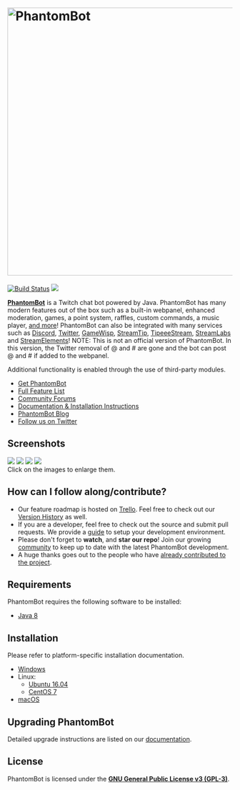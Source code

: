 

# <img alt="PhantomBot" src="https://phantombot.tv/img/new-logo-dark-v2.png" width="600px"/>

 [![Build Status](https://travis-ci.org/PhantomBot/PhantomBot.svg?branch=master)](https://travis-ci.org/PhantomBot/PhantomBot) 
 [<img src="https://discordapp.com/api/guilds/107910097937682432/widget.png?style=shield">](https://discord.gg/Xdh5SRY)

[**PhantomBot**](https://phantombot.tv) is a Twitch chat bot powered by Java. PhantomBot has many modern features out of the box such as a built-in webpanel, enhanced moderation, games, a point system, raffles, custom commands, a music player, [and more](https://phantombot.tv/features)! PhantomBot can also be integrated with many services such as [Discord](https://discordapp.com/), [Twitter](https://twitter.com), [GameWisp](https://gamewisp.com), [StreamTip](https://streamtip.com), [TipeeeStream](https://tipeeestream.com), [StreamLabs](https://streamlabs.com) and [StreamElements](https://streamelements.com)!
NOTE: This is not an official version of PhantomBot. In this version, the Twitter removal of @ and # are gone and the bot can post @ and # if added to the webpanel.

Additional functionality is enabled through the use of third-party modules.

* [Get PhantomBot](https://phantombot.tv/ "PhantomBot")
* [Full Feature List](https://phantombot.tv/features "PhantomBot Features")
* [Community Forums](https://community.phantombot.tv "PhantomBot Community Forums")
* [Documentation & Installation Instructions](https://docs.phantombot.tv "Documenation and Installation Instructions")
* [PhantomBot Blog](https://blog.phantombot.tv "PhantomBot Blog")
* [Follow us on Twitter](https://www.twitter.com/PhantomBotApp "PhantomBot Twitter")

## Screenshots
[![](https://i.zelakto.tv/images/YaDd.png)](https://i.zelakto.tv/images/Yu7W.png "PhantomBot Console")
[![](https://i.zelakto.tv/images/YfFl.png)](https://i.zelakto.tv/images/YXyc.png "PhantomBot Control Panel")
[![](https://i.zelakto.tv/images/Y5W4.png)](https://i.zelakto.tv/images/Y2qR.png "PhantomBot YouTube Player")
[![](https://i.zelakto.tv/images/Y4mh.png)](https://i.zelakto.tv/images/YDNm.png "PhantomBot Public Playlist Queue")  
Click on the images to enlarge them.

## How can I follow along/contribute?

* Our feature roadmap is hosted on [Trello](https://trello.com/b/prjUApDO). Feel free to check out our [Version History](https://phantombot.tv/changelog) as well.
* If you are a developer, feel free to check out the source and submit pull requests. We provide a [guide](https://github.com/PhantomBot/PhantomBot/blob/master/DEVSETUP.md) to setup your development environment.
* Please don't forget to **watch**, and **star our repo**! Join our growing [community](https://community.phantombot.tv) to keep up to date with the latest PhantomBot development.
* A huge thanks goes out to the people who have [already contributed to the project](https://github.com/PhantomBot/PhantomBot/graphs/contributors).

## Requirements

PhantomBot requires the following software to be installed:

* [Java 8](https://www.java.com/en/download/)

## Installation
Please refer to platform-specific installation documentation.
* [Windows](https://community.phantombot.tv/t/windows-setup-guide/60)
* Linux:
  * [Ubuntu 16.04](https://community.phantombot.tv/t/ubuntu-16-04-lts-setup-guide/61)
  * [CentOS 7](https://community.phantombot.tv/t/centos-7-setup-guide/62)
* [macOS](https://community.phantombot.tv/t/macos-setup-guide/63)

## Upgrading PhantomBot

Detailed upgrade instructions are listed on our [documentation](https://community.phantombot.tv/t/how-to-update-phantombot/).

## License

PhantomBot is licensed under the [**GNU General Public License v3 (GPL-3)**](https://www.gnu.org/copyleft/gpl.html).
